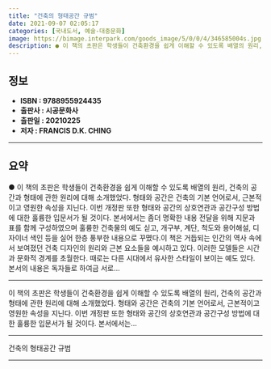 ```yaml
---
title: "건축의 형태공간 규범"
date: 2021-09-07 02:05:17
categories: [국내도서, 예술-대중문화]
image: https://bimage.interpark.com/goods_image/5/0/0/4/346585004s.jpg
description: ● 이 책의 초판은 학생들이 건축환경을 쉽게 이해할 수 있도록 배열의 원리, 건축의 공간과 형태에 관한 원리에 대해 소개했었다. 형태와 공간은 건축의 기본 언어로서, 근본적이고 영원한 속성을 지닌다. 이번 개정판 또한 형태와 공간의 상호연관과 공간구성 방법에 대한 훌륭한 입문서가 될
---
```


## **정보**

- **ISBN : 9788955924435**
- **출판사 : 시공문화사**
- **출판일 : 20210225**
- **저자 : FRANCIS D.K. CHING**

------



## **요약**

●  이 책의 초판은 학생들이 건축환경을 쉽게 이해할 수 있도록 배열의 원리, 건축의 공간과 형태에 관한 원리에 대해 소개했었다. 형태와 공간은 건축의 기본 언어로서, 근본적이고 영원한 속성을 지닌다. 이번 개정판 또한 형태와 공간의 상호연관과 공간구성 방법에 대한 훌륭한 입문서가 될 것이다. 본서에서는 좀더 명확한 내용 전달을 위해 지문과 표를 함께 구성하였으며 훌륭한 건축물의 예도 싣고, 개구부, 계단, 척도와 용어해설, 디자이너 색인 등을 실어 한층 풍부한 내용으로 꾸몄다.이 책은 거듭되는 인간의 역사 속에서 보여졌던 건축 디자인의 원리와 근본 요소들을 예시하고 있다. 이러한 모델들은 시간과 문화적 경계를 초월한다. 때로는 다른 시대에서 유사한 스타일이 보이는 예도 있다. 본서의 내용은 독자들로 하여금 서로...

------

이 책의 초판은 학생들이 건축환경을 쉽게 이해할 수 있도록 배열의 원리, 건축의 공간과 형태에 관한 원리에 대해 소개했었다. 형태와 공간은 건축의 기본 언어로서, 근본적이고 영원한 속성을 지닌다. 이번 개정판 또한 형태와 공간의 상호연관과 공간구성 방법에 대한 훌륭한 입문서가 될 것이다. 본서에서는... 

------


건축의 형태공간 규범 

------


